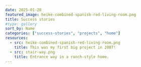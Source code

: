 ```yaml
---
date: 2025-01-28
featured_image: heike-combined-spanish-red-living-room.png
title: Success stories
#type: gallery
sort_by: Name
categories: ["success-stories", "projects", "home"]
resources:
  - src: heike-combined-spanish-red-living-room.png
    title: This was my first big project in 2007!
  - src: stair-way.png
    title: Entrance way in a ranch-style home.
---
```

